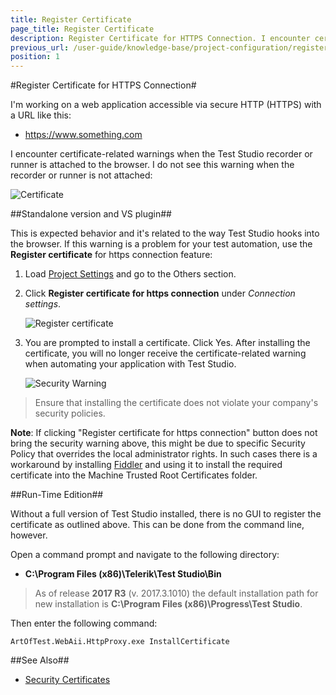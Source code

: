 ```yaml
---
title: Register Certificate
page_title: Register Certificate
description: Register Certificate for HTTPS Connection. I encounter certificate-related warnings when the Test Studio recorder or runner is attached to the browser
previous_url: /user-guide/knowledge-base/project-configuration/register-certificate-for-https-connection.aspx
position: 1
---
```

#Register Certificate for HTTPS Connection#

I'm working on a web application accessible via secure HTTP (HTTPS) with a URL like this:

* https://www.something.com

I encounter certificate-related warnings when the Test Studio recorder or runner is attached to the browser. I do not see this warning when the recorder or runner is not attached:

![Certificate][1]

[1]: /img/knowledge-base/project-configuration-kb/register-certificate/fig1.png
[2]: /img/knowledge-base/project-configuration-kb/register-certificate/fig2.png
[3]: /img/knowledge-base/project-configuration-kb/register-certificate/fig3.png

##Standalone version and VS plugin##

This is expected behavior and it's related to the way Test Studio hooks into the browser. If this warning is a problem for your test automation, use the **Register certificate** for https connection feature:

1. Load <a href="/features/project-settings/General" target="_blank">Project Settings</a> and go to the Others section.

2. Click **Register certificate for https connection** under *Connection settings*.

	![Register certificate][2]

3. You are prompted to install a certificate. Click Yes. After installing the certificate, you will no longer receive the certificate-related warning when automating your application with Test Studio.

	![Security Warning][3]

> Ensure that installing the certificate does not violate your company's security policies.

**Note**:  If clicking "Register certificate for https connection" button does not bring the security warning above, this might be due to specific Security Policy that overrides the local administrator rights. In such cases there is a workaround by installing <a href="http://www.telerik.com/fiddler" target="_blank">Fiddler</a> and using it to install the required certificate into the Machine Trusted Root Certificates folder.

##Run-Time Edition##

Without a full version of Test Studio installed, there is no GUI to register the certificate as outlined above. This can be done from the command line, however.

Open a command prompt and navigate to the following directory:

* **C:\Program Files (x86)\Telerik\Test Studio\Bin**

> As of release **2017 R3** (v. 2017.3.1010) the default installation path for new installation is **C:\Program Files (x86)\Progress\Test Studio**.

Then enter the following command:

```
ArtOfTest.WebAii.HttpProxy.exe InstallCertificate
```

##See Also##

* <a href="/knowledge-base/test-automation-kb/security-certificates" target="_blank">Security Certificates</a>